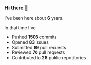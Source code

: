 ### Hi there 👋

I've been here about **6** years.

In that time I've:

- Pushed **1503** commits
- Opened **83** issues
- Submitted **89** pull requests
- Reviewed **70** pull requests
- Contributed to **26** public repositories

<!-- ![My scrobbles](https://lastfm-recently-played.vercel.app/api?user=dotdub) -->
